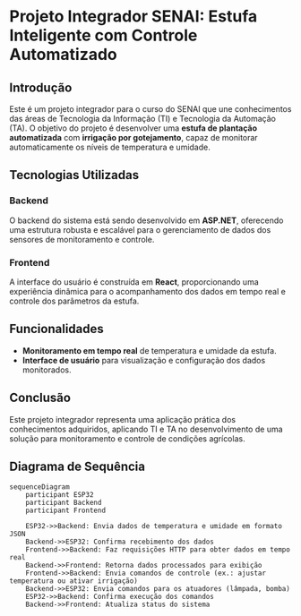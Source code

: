 # Projeto Integrador SENAI: Estufa Inteligente com Controle Automatizado

## Introdução
Este é um projeto integrador para o curso do SENAI que une conhecimentos das áreas de Tecnologia da Informação (TI) e Tecnologia da Automação (TA). O objetivo do projeto é desenvolver uma **estufa de plantação automatizada** com **irrigação por gotejamento**, capaz de monitorar automaticamente os níveis de temperatura e umidade.

## Tecnologias Utilizadas

### Backend
O backend do sistema está sendo desenvolvido em **ASP.NET**, oferecendo uma estrutura robusta e escalável para o gerenciamento de dados dos sensores de monitoramento e controle.

### Frontend
A interface do usuário é construída em **React**, proporcionando uma experiência dinâmica para o acompanhamento dos dados em tempo real e controle dos parâmetros da estufa.

## Funcionalidades
- **Monitoramento em tempo real** de temperatura e umidade da estufa.
- **Interface de usuário** para visualização e configuração dos dados monitorados.

## Conclusão
Este projeto integrador representa uma aplicação prática dos conhecimentos adquiridos, aplicando TI e TA no desenvolvimento de uma solução para monitoramento e controle de condições agrícolas.


## Diagrama de Sequência

```mermaid
sequenceDiagram
    participant ESP32
    participant Backend
    participant Frontend

    ESP32->>Backend: Envia dados de temperatura e umidade em formato JSON
    Backend->>ESP32: Confirma recebimento dos dados
    Frontend->>Backend: Faz requisições HTTP para obter dados em tempo real
    Backend->>Frontend: Retorna dados processados para exibição
    Frontend->>Backend: Envia comandos de controle (ex.: ajustar temperatura ou ativar irrigação)
    Backend->>ESP32: Envia comandos para os atuadores (lâmpada, bomba)
    ESP32->>Backend: Confirma execução dos comandos
    Backend->>Frontend: Atualiza status do sistema

    

